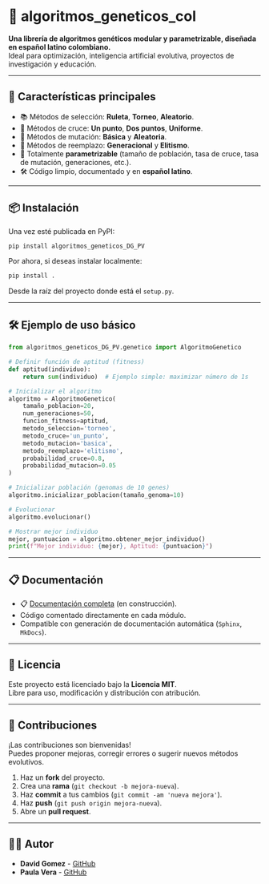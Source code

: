 # 🧬 algoritmos_geneticos_col

**Una librería de algoritmos genéticos modular y parametrizable, diseñada en español latino colombiano.**  
Ideal para optimización, inteligencia artificial evolutiva, proyectos de investigación y educación.

---

## 🚀 Características principales

- 📚 Métodos de selección: **Ruleta**, **Torneo**, **Aleatorio**.
- 🔀 Métodos de cruce: **Un punto**, **Dos puntos**, **Uniforme**.
- 🧬 Métodos de mutación: **Básica** y **Aleatoria**.
- 🔄 Métodos de reemplazo: **Generacional** y **Elitismo**.
- 🎯 Totalmente **parametrizable** (tamaño de población, tasa de cruce, tasa de mutación, generaciones, etc.).
- 🛠️ Código limpio, documentado y en **español latino**.

---

## 📦 Instalación

Una vez esté publicada en PyPI:

```bash
pip install algoritmos_geneticos_DG_PV
```

Por ahora, si deseas instalar localmente:

```bash
pip install .
```
Desde la raíz del proyecto donde está el `setup.py`.

---

## 🛠️ Ejemplo de uso básico

```python
from algoritmos_geneticos_DG_PV.genetico import AlgoritmoGenetico

# Definir función de aptitud (fitness)
def aptitud(individuo):
    return sum(individuo)  # Ejemplo simple: maximizar número de 1s

# Inicializar el algoritmo
algoritmo = AlgoritmoGenetico(
    tamaño_poblacion=20,
    num_generaciones=50,
    funcion_fitness=aptitud,
    metodo_seleccion='torneo',
    metodo_cruce='un_punto',
    metodo_mutacion='basica',
    metodo_reemplazo='elitismo',
    probabilidad_cruce=0.8,
    probabilidad_mutacion=0.05
)

# Inicializar población (genomas de 10 genes)
algoritmo.inicializar_poblacion(tamaño_genoma=10)

# Evolucionar
algoritmo.evolucionar()

# Mostrar mejor individuo
mejor, puntuacion = algoritmo.obtener_mejor_individuo()
print(f"Mejor individuo: {mejor}, Aptitud: {puntuacion}")
```

---

## 📋 Documentación

- 📋 [Documentación completa](https://oxgerrero.github.io/AlgoritmoGenetico_base/) (en construcción).
- Código comentado directamente en cada módulo.
- Compatible con generación de documentación automática (`Sphinx`, `MkDocs`).

---

## 📄 Licencia

Este proyecto está licenciado bajo la **Licencia MIT**.  
Libre para uso, modificación y distribución con atribución.

---

## 🤝 Contribuciones

¡Las contribuciones son bienvenidas!  
Puedes proponer mejoras, corregir errores o sugerir nuevos métodos evolutivos.

1. Haz un **fork** del proyecto.
2. Crea una **rama** (`git checkout -b mejora-nueva`).
3. Haz **commit** a tus cambios (`git commit -am 'nueva mejora'`).
4. Haz **push** (`git push origin mejora-nueva`).
5. Abre un **pull request**.

---

## 👨‍💻 Autor

- **David Gomez** - [GitHub](https://github.com/oxgerrero/)
- **Paula Vera** - [GitHub](https://github.com/paulav14/)
 

